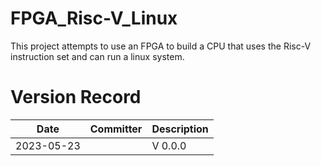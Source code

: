 # FPGA_Risc-V_Linux
This project attempts to use an FPGA to build a CPU that uses the Risc-V instruction set and can run a linux system.

# Version Record

| Date       | Committer    | Description              |
|------------|--------------|--------------------------|
| 2023-05-23 |      | V 0.0.0    			   |
